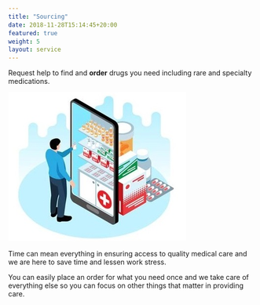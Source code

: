 ```yaml
---
title: "Sourcing"
date: 2018-11-28T15:14:45+20:00  
featured: true
weight: 5
layout: service
---
```


Request help to find and **order** drugs you need including rare and specialty medications.

![Pharm drugs](/images/illustrations/med-online.jpg)

Time can mean everything in ensuring access to quality medical care and we are here to save time and lessen work stress. 

You can easily place an order for what you need once and we take care of everything else so you can focus on other things that matter in providing care.

